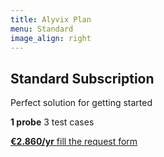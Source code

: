 ```yaml
---
title: Alyvix Plan
menu: Standard
image_align: right
---
```


## **Standard** Subscription
Perfect solution for getting started

**1 probe**
3 test cases

[**€2.860/yr** fill the request form](mailto:info@alyvix.com?classes=btn,btn-primary,btn-lg&target=_blank)
